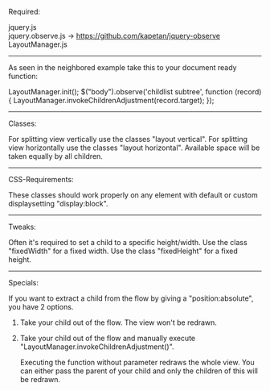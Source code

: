 Required:

jquery.js<br/>
jquery.observe.js -> https://github.com/kapetan/jquery-observe <br/>
LayoutManager.js

---------------------------------------------------------------------------

As seen in the neighbored example take this to your document ready function:

LayoutManager.init();
$("body").observe('childlist subtree', function (record) {
    LayoutManager.invokeChildrenAdjustment(record.target);
});

---------------------------------------------------------------------------

Classes:

For splitting view vertically use the classes "layout vertical".
For splitting view horizontally use the classes "layout horizontal".
Available space will be taken equally by all children.

---------------------------------------------------------------------------

CSS-Requirements:

These classes should work properly on any element with default or custom
displaysetting "display:block".

---------------------------------------------------------------------------

Tweaks:

Often it's required to set a child to a specific height/width.
Use the class "fixedWidth" for a fixed width.
Use the class "fixedHeight" for a fixed height.

---------------------------------------------------------------------------

Specials:

If you want to extract a child from the flow by giving a "position:absolute",
you have 2 options.

1. Take your child out of the flow. The view won't be redrawn.
2. Take your child out of the flow and manually execute
   "LayoutManager.invokeChildrenAdjustment()".

   Executing the function without parameter redraws the whole view.
   You can either pass the parent of your child and only the children of this
   will be redrawn.
